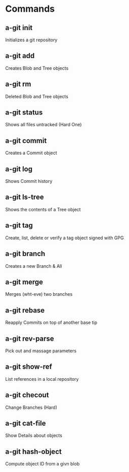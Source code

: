 # Commands


## a-git init
Initializes a git repository

## a-git add
Creates Blob and Tree objects

## a-git rm
Deleted Blob and Tree objects

## a-git status
Shows all files untracked (Hard One)

## a-git commit
Creates a Commit object

## a-git log
Shows Commit history

## a-git ls-tree
Shows the contents of a Tree object

## a-git tag
Create, list, delete or verify a tag object signed with GPG

## a-git branch
Creates a new Branch & All

## a-git merge
Merges (wht-eve) two branches

## a-git rebase
Reapply Commits on top of another base tip

## a-git rev-parse
Pick out and massage parameters

## a-git show-ref
List references in a local repository

## a-git checout
Change Branches (Hard)

## a-git cat-file
Show Details about objects

## a-git hash-object
Compute object ID from a givn blob